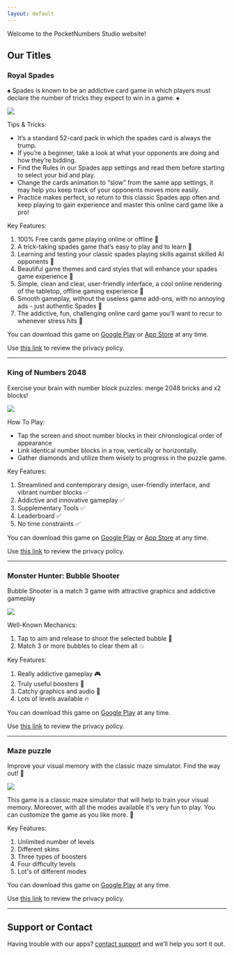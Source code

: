 ```yaml
---
layout: default
---
```


Welcome to the PocketNumbers Studio website!

## Our Titles

### Royal Spades

♠️ Spades is known to be an addictive card game in which players must declare the number of tricks they expect to win in a game. ♠️

[<img src="https://dmitriifeshchenko.github.io/royal-spades/feature_graphic.png">](https://play.google.com/store/apps/details?id=com.pocketnumbers.royalspades)

Tips & Tricks:
- It’s a standard 52-card pack in which the spades card is always the trump.
- If you’re a beginner, take a look at what your opponents are doing and how they’re bidding.
- Find the Rules in our Spades app settings and read them before starting to select your bid and play.
- Change the cards animation to “slow” from the same app settings, it may help you keep track of your opponents moves more easily.
- Practice makes perfect, so return to this classic Spades app often and keep playing to gain experience and master this online card game like a pro!

Key Features:
1. 100% Free cards game playing online or offline 🤩
2. A trick-taking spades game that’s easy to play and to learn 🤩
3. Learning and testing your classic spades playing skills against skilled AI opponents 🤩
4. Beautiful game themes and card styles that will enhance your spades game experience 🤩
5. Simple, clean and clear, user-friendly interface, a cool online rendering of the tabletop, offline gaming experience 🤩
6. Smooth gameplay, without the useless game add-ons, with no annoying ads - just authentic Spades 🤩
7. The addictive, fun, challenging online card game you’ll want to recur to whenever stress hits 🤩

You can download this game on [Google Play](https://play.google.com/store/apps/details?id=com.pocketnumbers.royalspades)
or [App Store](https://apps.apple.com/us/app/royal-spades-card-game-2024/id6504277218?ls=1) at any time.

Use [this link](https://dmitriifeshchenko.github.io/royal-spades/privacy.html) to review the privacy policy.

* * *

### King of Numbers 2048

Exercise your brain with number block puzzles: merge 2048 bricks and x2 blocks!

[<img src="https://dmitriifeshchenko.github.io/king-of-numbers/feature_graphic.jpg">](https://play.google.com/store/apps/details?id=com.pocketnumbers.king.android)

How To Play:
- Tap the screen and shoot number blocks in their chronological order of appearance
- Link identical number blocks in a row, vertically or horizontally.
- Gather diamonds and utilize them wisely to progress in the puzzle game.

Key Features:
1. Streamlined and contemporary design, user-friendly interface, and vibrant number blocks ✅
2. Addictive and innovative gameplay ✅
3. Supplementary Tools ✅
4. Leaderboard ✅
5. No time constraints ✅

You can download this game on [Google Play](https://play.google.com/store/apps/details?id=com.pocketnumbers.king.android)
or [App Store](https://apps.apple.com/us/app/king-of-numbers-2048/id6473016871?ls=1) at any time.

Use [this link](https://dmitriifeshchenko.github.io/king-of-numbers/privacy.html) to review the privacy policy.

* * *

### Monster Hunter: Bubble Shooter

Bubble Shooter is a match 3 game with attractive graphics and addictive gameplay

[<img src="https://dmitriifeshchenko.github.io/monsterhunter/feature_graphic.png">](https://play.google.com/store/apps/details?id=com.dnhnd.monsterhunter)

Well-Known Mechanics:
1. Tap to aim and release to shoot the selected bubble 🏹
2. Match 3 or more bubbles to clear them all 💥

Key Features:
1. Really addictive gameplay 🎮
2. Truly useful boosters 🚀
3. Catchy graphics and audio 🙈
4. Lots of levels available 🔥

You can download this game on [Google Play](https://play.google.com/store/apps/details?id=com.dnhnd.monsterhunter) at any time.

Use [this link](https://dmitriifeshchenko.github.io/monsterhunter/privacy.html) to review the privacy policy.

* * *

### Maze puzzle

Improve your visual memory with the classic maze simulator. Find the way out! 🎯

[<img src="https://dmitriifeshchenko.github.io/maze/E7Cn9DevEAts_1024_500.png">](https://play.google.com/store/apps/details?id=com.dnhnd.maze)

This game is a classic maze simulator that will help to train your visual memory. Moreover, with all the modes available it's very fun to play. You can customize the game as you like more. 🚀

Key Features:
1. Unlimited number of levels
2. Different skins
3. Three types of boosters
4. Four difficulty levels
5. Lot's of different modes

You can download this game on [Google Play](https://play.google.com/store/apps/details?id=com.dnhnd.maze) at any time.

Use [this link](https://dmitriifeshchenko.github.io/maze/privacy.html) to review the privacy policy.

* * *

## Support or Contact

Having trouble with our apps? [contact support](mailto:pocketnumbers.help@gmail.com) and we’ll help you sort it out.
